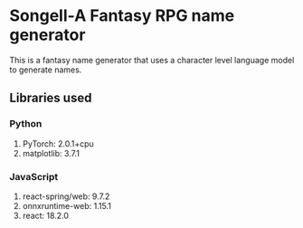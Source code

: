 # Songell-A Fantasy RPG name generator

This is a fantasy name generator that uses a character level language model to generate names. 


## Libraries used
### Python
1. PyTorch: 2.0.1+cpu
2. matplotlib: 3.7.1
### JavaScript
1. react-spring/web: 9.7.2
2. onnxruntime-web: 1.15.1
3. react: 18.2.0
